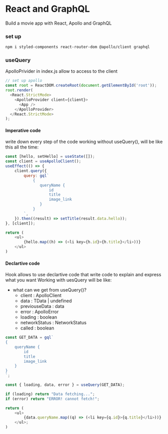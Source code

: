 # React and GraphQL

Build a movie app with React, Apollo and GraphQL


### set up


```bash
npm i styled-components react-router-dom @apollo/client graphql
```



### useQuery

ApolloPrivider in index.js allow to access to the client


```javascript
// set up apollo
const root = ReactDOM.createRoot(document.getElementById('root'));
root.render(
  <React.StrictMode>
    <ApolloProvider client={client}>
      <App />
    </ApolloProvider>
  </React.StrictMode>
);
```


#### Imperative code
write down every step of the code
working without useQuery(), will be like this all the time:

```javascript
const [hello, setHello] = useState([]);
const client = useApolloClient();
useEffect(() => {
    client.query({
        query: gql`
            {
               queryName {
                   id
                   title
                   image_link
               }
            }
        `,
    }).then((result) => setTitle(result.data.hello));
}, [client]);

return (
    <ul>
        {hello.map((h) => (<li key={h.id}>{h.title}</li>))}
    </ul>
)
```


#### Declartive code
Hook allows to use declartive code that write code to explain and express what you want
Working with uesQuery will be like:

- what can we get from useQuery()?
    - client : ApolloClient<any>
    - data : TData | undefined
    - previouseData : data
    - error : ApolloError
    - loading : boolean
    - networkStatus : NetworkStatus
    - called : boolean


```javascript
const GET_DATA = gql`
{
    queryName {
        id
        title
        image_link
    }
}
`;

const { loading, data, error } = useQuery(GET_DATA);

if (loading) return "Data fetching...";
if (error) return "ERROR! cannot fetch!";

return (
    <ul>
        {data.queryName.map((q) => (<li key={q.id}>{q.title}</li>))}
    </ul>;
)

```